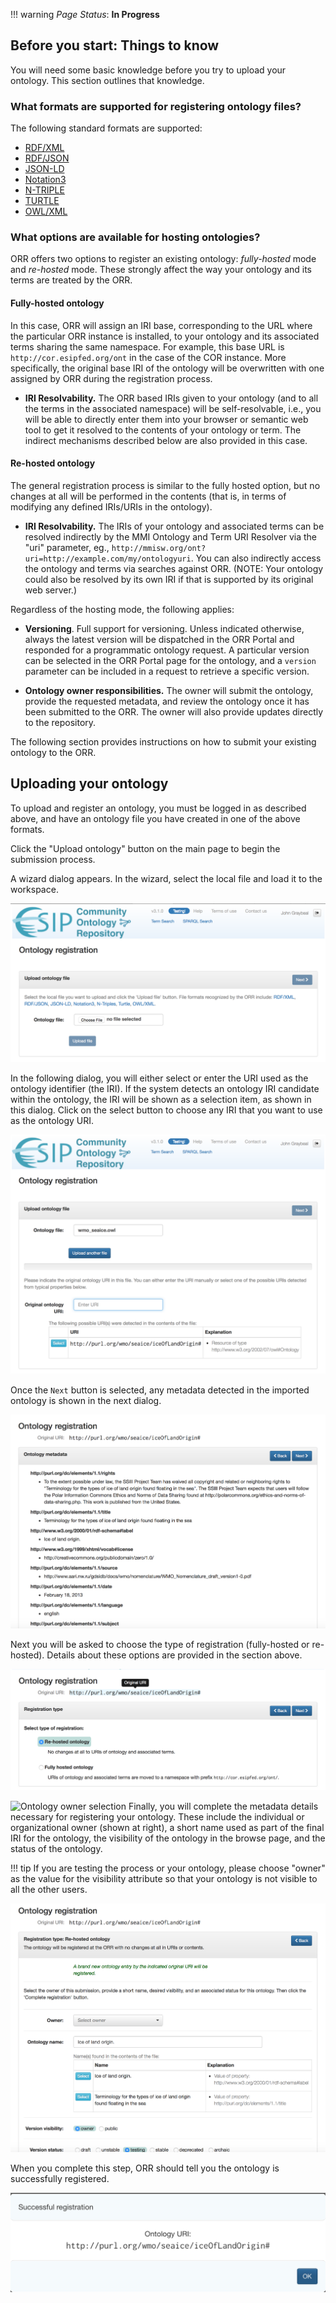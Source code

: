 !!! warning
    _Page Status_: **In Progress** 

## Before you start: Things to know

You will need some basic knowledge before you try to upload your ontology. This section outlines that knowledge.

### What formats are supported for registering ontology files?

The following standard formats are supported:

*   [RDF/XML](https://www.w3.org/TR/REC-rdf-syntax/)
*   [RDF/JSON](https://www.w3.org/TR/rdf-json/)
*   [JSON-LD](https://www.w3.org/TR/json-ld/)
*   [Notation3](https://www.w3.org/TeamSubmission/n3/)
*   [N-TRIPLE](https://www.w3.org/TR/n-triples/)
*   [TURTLE](https://www.w3.org/TeamSubmission/turtle/)
*   [OWL/XML](https://www.w3.org/TR/owl-xml-serialization/)

### What options are available for hosting ontologies?

ORR offers two options to register an existing ontology: _fully-hosted_ mode and _re-hosted_ mode.
These strongly affect the way your ontology and its terms are treated by the ORR.

#### Fully-hosted ontology

In this case, ORR will assign an IRI base, corresponding to the URL where the particular ORR
instance is installed, to your ontology and its associated 
terms sharing the same namespace. 
For example, this base URL is `http://cor.esipfed.org/ont` in the case of the COR instance.
More specifically, the original base IRI of the ontology will be 
overwritten with one assigned by ORR during the registration process.
  
*   **IRI Resolvability.** The ORR based IRIs given to your ontology (and to all the terms in the 
associated namespace) will be self-resolvable, i.e., you will be able to directly enter them into your 
browser or semantic web tool to get it resolved to the contents of your ontology or term. 
The indirect mechanisms described below are also provided in this case.
  


#### Re-hosted ontology

The general registration process is similar to the fully hosted option, but 
no changes at all will be performed in the contents 
(that is, in terms of modifying any defined IRIs/URIs in the ontology).

*   **IRI Resolvability.** 
The IRIs of your ontology and associated terms can be resolved indirectly by 
the MMI Ontology and Term URI Resolver via the "uri" parameter, eg., 
`http://mmisw.org/ont?uri=http://example.com/my/ontologyuri`. 
You can also indirectly access the ontology and terms via searches against ORR. 
(NOTE: Your ontology could also be resolved by its own IRI if that is supported by its 
original web server.)  


Regardless of the hosting mode, the following applies:

*   **Versioning**. Full support for versioning.
    Unless indicated otherwise, always the latest version will be dispatched in the ORR Portal
    and responded for a programmatic ontology request.
    A particular version can be selected in the ORR Portal page for the ontology,
    and a `version` parameter can be included in a request to retrieve a specific version.
    

*   **Ontology owner responsibilities.** The owner will submit the ontology, 
    provide the requested metadata, and review the ontology once it has been submitted to the ORR. 
    The owner will also provide updates directly to the repository.  

The following section provides instructions on how to submit your existing ontology to the ORR.

## Uploading your ontology

To upload and register an ontology, you must be logged in as described above,
and have an ontology file you have created in one of the above formats.

Click the "Upload ontology" button on the main page to begin the submission process.

A wizard dialog appears. In the wizard, select the local file and load it to the workspace. 

![Ontology upload dialog](../img/cor/cor-ontology-upload-dialog-20160828.png)

In the following dialog, you will either select or enter the URI used as the ontology identifier (the IRI). 
If the system detects an ontology IRI candidate within the ontology, the IRI will be shown as a selection item, as shown in this dialog. Click on the select button to choose any IRI that you want to use as the ontology URI.

![Ontology IRI selection](../img/cor/cor-ontology-uri-select-20160828.png)

Once the `Next` button is selected, any metadata detected in the imported ontology is shown in the next dialog.

![Ontology registration metadata](../img/cor/cor-ontology-registration-metadata-20160828.png)

Next you will be asked to choose the type of registration (fully-hosted or re-hosted).  Details about these options are provided in the section above. 

![Ontology registration hosting](../img/cor/cor-ontology-registration-hosting-20160828.png)

<img class="smallfloatright" alt="Ontology owner selection" src="../../img/cor/cor-ontology-owner-selection-20160828.png">
Finally, you will complete the metadata details necessary for registering your ontology. 
These include the individual or organizational owner (shown at right), 
a short name used as part of the final IRI for the ontology, 
the visibility of the ontology in the browse page, 
and the status of the ontology.  

!!! tip 
    If you are testing the process or your ontology, please choose "owner" as the value 
    for the visibility attribute so that your ontology is not visible to all the other users.
    
![Ontology registration completion](../img/cor/cor-ontology-registration-completion-20160828.png "Completion of registration details")

When you complete this step, ORR should tell you the ontology is successfully registered.

![Ontology registration successful](../img/cor/cor-ontology-registration-successful-20160828.png)

